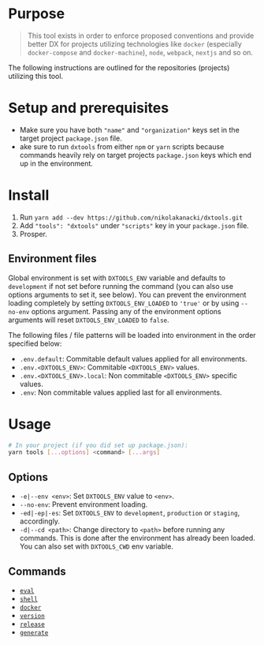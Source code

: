 # Purpose

> This tool exists in order to enforce proposed conventions and provide better DX for projects utilizing technologies like `docker` (especially `docker-compose` and `docker-machine`), `node`, `webpack`, `nextjs` and so on.

The following instructions are outlined for the repositories (projects) utilizing this tool.

# Setup and prerequisites

- Make sure you have both `"name"` and `"organization"` keys set in the target project `package.json` file.
- ake sure to run `dxtools` from either `npm` or `yarn` scripts because commands heavily rely on target projects `package.json` keys which end up in the environment.

# Install

1. Run `yarn add --dev https://github.com/nikolakanacki/dxtools.git`
2. Add `"tools": "dxtools"` under `"scripts"` key in your `package.json` file.
3. Prosper.

## Environment files

Global environment is set with `DXTOOLS_ENV` variable and defaults to `development` if not set before running the command (you can also use options arguments to set it, see below). You can prevent the environment loading completely by setting `DXTOOLS_ENV_LOADED` to `'true'` or by using `--no-env` options argument. Passing any of the environment options arguments will reset `DXTOOLS_ENV_LOADED` to `false`.

The following files / file patterns will be loaded into environment in the order specified below:

- `.env.default`: Commitable default values applied for all environments.
- `.env.<DXTOOLS_ENV>`: Commitable `<DXTOOLS_ENV>` values.
- `.env.<DXTOOLS_ENV>.local`: Non commitable `<DXTOOLS_ENV>` specific values.
- `.env`: Non commitable values applied last for all environments.

# Usage

```bash
# In your project (if you did set up package.json):
yarn tools [...options] <command> [...args]
```

## Options

- `-e|--env <env>`: Set `DXTOOLS_ENV` value to `<env>`.
- `--no-env`: Prevent environment loading.
- `-ed|-ep|-es`: Set `DXTOOLS_ENV` to `development`, `production` or `staging`, accordingly.
- `-d|--cd <path>`: Change directory to `<path>` before running any commands. This is done after the environment has already been loaded. You can also set with `DXTOOLS_CWD` env variable.

## Commands

- [`eval`](commands/eval.md)
- [`shell`](commands/shell.md)
- [`docker`](commands/docker.md)
- [`version`](commands/version.md)
- [`release`](commands/release.md)
- [`generate`](commands/generate.md)
